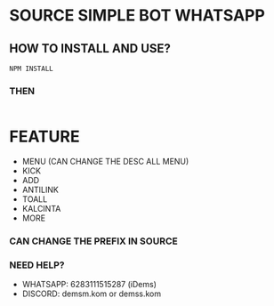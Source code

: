 # SOURCE SIMPLE BOT WHATSAPP
## HOW TO INSTALL AND USE?
```
NPM INSTALL
```
### THEN
```NODE INDEX.JS
```

# FEATURE
- MENU (CAN CHANGE THE DESC ALL MENU)
- KICK
- ADD
- ANTILINK
- TOALL
- KALCINTA
- MORE
### CAN CHANGE THE PREFIX IN SOURCE


### NEED HELP?
- WHATSAPP: 6283111515287 (iDems)
- DISCORD: demsm.kom or demss.kom
